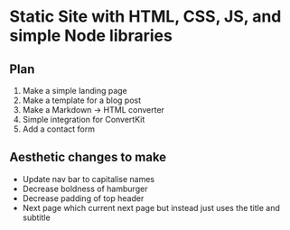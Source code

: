 # Static Site with HTML, CSS, JS, and simple Node libraries

## Plan
1. Make a simple landing page
2. Make a template for a blog post
3. Make a Markdown -> HTML converter
4. Simple integration for ConvertKit
5. Add a contact form

## Aesthetic changes to make
- Update nav bar to capitalise names
- Decrease boldness of hamburger
- Decrease padding of top header
- Next page which current next page but instead just uses the title and subtitle 